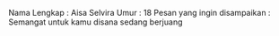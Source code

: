 Nama Lengkap : Aisa Selvira
Umur : 18
Pesan yang ingin disampaikan : Semangat untuk kamu disana sedang berjuang
